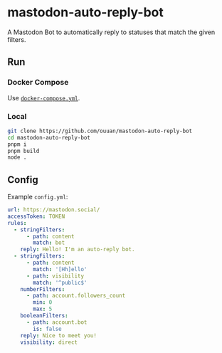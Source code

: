 # mastodon-auto-reply-bot

A Mastodon Bot to automatically reply to statuses that match the given filters.

## Run

### Docker Compose

Use [`docker-compose.yml`](docker-compose.yml).

### Local

```bash
git clone https://github.com/ouuan/mastodon-auto-reply-bot
cd mastodon-auto-reply-bot
pnpm i
pnpm build
node .
```

## Config

Example `config.yml`:

```yaml
url: https://mastodon.social/
accessToken: TOKEN
rules:
  - stringFilters:
      - path: content
        match: bot
    reply: Hello! I'm an auto-reply bot.
  - stringFilters:
      - path: content
        match: '[Hh]ello'
      - path: visibility
        match: '^public$'
    numberFilters:
      - path: account.followers_count
        min: 0
        max: 5
    booleanFilters:
      - path: account.bot
        is: false
    reply: Nice to meet you!
    visibility: direct
```
